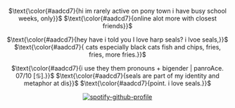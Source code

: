 <div align="center">

$\text{\color{#aadcd7}{hi im rarely active on pony town i have busy school weeks, only}}$
$\text{\color{#aadcd7}{online alot more with closest friends}}$

$\text{\color{#aadcd7}{hey have i told you I love harp seals? i lvoe seals,}}$
$\text{\color{#aadcd7}{ cats especially black cats fish and chips, fries, fries, more fries.}}$

$\text{\color{#aadcd7}{i use they them pronouns + bigender | panroAce. 07/10 [♋︎].}}$
$\text{\color{#aadcd7}{seals are part of my identity and metaphor at dis}}$
$\text{\color{#aadcd7}{point. i love seals.}}$

</p>

<div align="center">

[![spotify-github-profile](https://spotify-github-profile.kittinanx.com/api/view?uid=31zagpfr6pvi7t6x6m2d3nsey5fi&cover_image=true&theme=novatorem&show_offline=false&background_color=273a34&interchange=true&bar_color=7cb6a3&bar_color_cover=false)](https://github.com/kittinan/spotify-github-profile)

</p>
